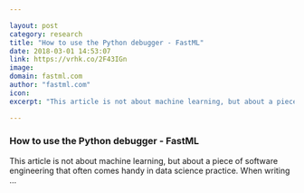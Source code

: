 ```yaml
---

layout: post
category: research
title: "How to use the Python debugger - FastML"
date: 2018-03-01 14:53:07
link: https://vrhk.co/2F43IGn
image: 
domain: fastml.com
author: "fastml.com"
icon: 
excerpt: "This article is not about machine learning, but about a piece of software engineering that often comes handy in data science practice. When writing …"

---
```


### How to use the Python debugger - FastML

This article is not about machine learning, but about a piece of software engineering that often comes handy in data science practice. When writing …